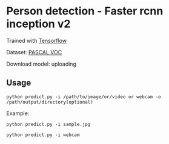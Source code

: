# Person detection - Faster rcnn inception v2

Trained with [Tensorflow](https://github.com/tensorflow/models/tree/master/research/object_detection)

Dataset: [PASCAL VOC](http://host.robots.ox.ac.uk/pascal/VOC/)

Download model: uploading


## Usage
`python predict.py -i /path/to/image/or/video or webcam -o /path/output/directory(optional)`

Example:

`python predict.py -i sample.jpg`

`python predict.py -i webcam`
